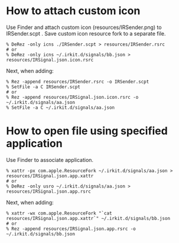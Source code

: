 # How to attach custom icon

Use Finder and attach custom icon (resources/IRSender.png) to IRSender.scpt .
Save custom icon resource fork to a separate file.

```
% DeRez -only icns ./IRSender.scpt > resources/IRSender.rsrc
# or
% DeRez -only icns ~/.irkit.d/signals/bb.json > resources/IRSignal.json.icon.rsrc
```

Next, when adding:

```
% Rez -append resources/IRSender.rsrc -o IRSender.scpt
% SetFile -a C IRSender.scpt
# or
% Rez -append resources/IRSignal.json.icon.rsrc -o ~/.irkit.d/signals/aa.json
% SetFile -a C ~/.irkit.d/signals/aa.json
```


# How to open file using specified application

Use Finder to associate application.

```
% xattr -px com.apple.ResourceFork ~/.irkit.d/signals/aa.json > resources/IRSignal.json.app.xattr
# or
% DeRez -only usro ~/.irkit.d/signals/aa.json > resources/IRSignal.json.app.rsrc
```

Next, when adding:

```
% xattr -wx com.apple.ResourceFork "`cat resources/IRSignal.json.app.xattr`" ~/.irkit.d/signals/bb.json
# or
% Rez -append resources/IRSignal.json.app.rsrc -o ~/.irkit.d/signals/bb.json
```

